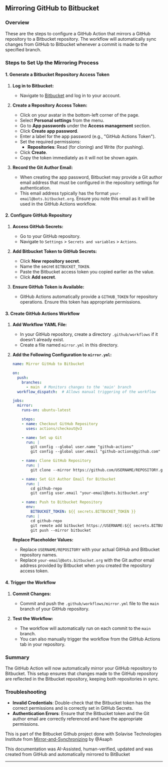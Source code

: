 
## Mirroring GitHub to Bitbucket

### Overview

These are the steps to configure a GitHub Action that mirrors a GitHub repository to a Bitbucket repository. The workflow will automatically sync changes from GitHub to Bitbucket whenever a commit is made to the specified branch.

### Steps to Set Up the Mirroring Process

#### 1. **Generate a Bitbucket Repository Access Token**

1. **Log in to Bitbucket:**
   - Navigate to [Bitbucket](https://bitbucket.org) and log in to your account.

2. **Create a Repository Access Token:**
   - Click on your avatar in the bottom-left corner of the page.
   - Select **Personal settings** from the menu.
   - Go to **App passwords** under the **Access management** section.
   - Click **Create app password**.
   - Enter a label for the app password (e.g., "GitHub Actions Token").
   - Set the required permissions:
     - **Repositories**: Read (for cloning) and Write (for pushing).
   - Click **Create**.
   - Copy the token immediately as it will not be shown again.

3. **Record the Git Author Email:**
   - When creating the app password, Bitbucket may provide a Git author email address that must be configured in the repository settings for authentication.
   - This email address typically has the format `your-email@bots.bitbucket.org`. Ensure you note this email as it will be used in the GitHub Actions workflow.

#### 2. **Configure GitHub Repository**

1. **Access GitHub Secrets:**
   - Go to your GitHub repository.
   - Navigate to `Settings` > `Secrets and variables` > `Actions`.

2. **Add Bitbucket Token to GitHub Secrets:**
   - Click **New repository secret**.
   - Name the secret `BITBUCKET_TOKEN`.
   - Paste the Bitbucket access token you copied earlier as the value.
   - Click **Add secret**.

3. **Ensure GitHub Token is Available:**
   - GitHub Actions automatically provide a `GITHUB_TOKEN` for repository operations. Ensure this token has appropriate permissions.

#### 3. **Create GitHub Actions Workflow**

1. **Add Workflow YAML File:**
   - In your GitHub repository, create a directory `.github/workflows` if it doesn’t already exist.
   - Create a file named `mirror.yml` in this directory.

2. **Add the Following Configuration to `mirror.yml`:**

   ```yaml
   name: Mirror GitHub to Bitbucket

   on:
     push:
       branches:
         - main  # Monitors changes to the 'main' branch
     workflow_dispatch:  # Allows manual triggering of the workflow

   jobs:
     mirror:
       runs-on: ubuntu-latest

       steps:
       - name: Checkout GitHub Repository
         uses: actions/checkout@v3

       - name: Set up Git
         run: |
           git config --global user.name "github-actions"
           git config --global user.email "github-actions@github.com"

       - name: Clone GitHub Repository
         run: |
           git clone --mirror https://github.com/USERNAME/REPOSITORY.git github-repo

       - name: Set Git Author Email for Bitbucket
         run: |
           cd github-repo
           git config user.email "your-email@bots.bitbucket.org"

       - name: Push to Bitbucket Repository
         env:
           BITBUCKET_TOKEN: ${{ secrets.BITBUCKET_TOKEN }}
         run: |
           cd github-repo
           git remote add bitbucket https://USERNAME:${{ secrets.BITBUCKET_TOKEN }}@bitbucket.org/USERNAME/REPOSITORY.git
           git push --mirror bitbucket
   ```

   **Replace Placeholder Values:**
   - Replace `USERNAME/REPOSITORY` with your actual GitHub and Bitbucket repository names.
   - Replace `your-email@bots.bitbucket.org` with the Git author email address provided by Bitbucket when you created the repository access token.

#### 4. **Trigger the Workflow**

1. **Commit Changes:**
   - Commit and push the `.github/workflows/mirror.yml` file to the `main` branch of your GitHub repository.

2. **Test the Workflow:**
   - The workflow will automatically run on each commit to the `main` branch.
   - You can also manually trigger the workflow from the GitHub Actions tab in your repository.

### Summary

The GitHub Action will now automatically mirror your GitHub repository to Bitbucket. This setup ensures that changes made to the GitHub repository are reflected in the Bitbucket repository, keeping both repositories in sync.

### Troubleshooting

- **Invalid Credentials**: Double-check that the Bitbucket token has the correct permissions and is correctly set in GitHub Secrets.
- **Authentication Errors**: Ensure that the Bitbucket token and the Git author email are correctly referenced and have the appropriate permissions.

This is part of the Bitbucket Github project done with Solavise Technologies Institute from [Mirror-and-Synchronizing](https://github.com/asaphdanchi/Mirror-and-synchronizing) by @Asaph

This documentation was AI-Assisted, human-verified, updated and was created from GitHub and automatically mirrored to BitBucket

---
